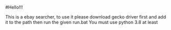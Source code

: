 #Hello!!!

This is a ebay searcher, to use it please download gecko driver first and add it to the path then run the given run.bat
You must use python 3.8 at least
